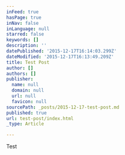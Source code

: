 ```yaml
---
inFeed: true
hasPage: true
inNav: false
inLanguage: null
starred: false
keywords: []
description: ''
datePublished: '2015-12-17T16:14:03.299Z'
dateModified: '2015-12-17T16:13:49.209Z'
title: Test Post
author: []
authors: []
publisher:
  name: null
  domain: null
  url: null
  favicon: null
sourcePath: _posts/2015-12-17-test-post.md
published: true
url: test-post/index.html
_type: Article

---
```

Test